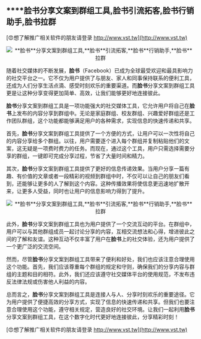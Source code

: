 ## ****脸书**分享文案到群组工具,**脸书**引流拓客,**脸书**行销助手,**脸书**拉群**

[😍想了解推广相关软件的朋友请登录 http://www.vst.tw](http://www.vst.tw)

 <center><img src="https://vst.tw/MP4/tuiguang/png/2.png" alt="**脸书**分享文案到群组工具,**脸书**引流拓客,**脸书**行销助手,**脸书**拉群"></center>

随着社交媒体的不断发展，**脸书**（Facebook）已成为全球最受欢迎和最具影响力的社交平台之一。它不仅为用户提供了与朋友、家人和同事保持联系的便利工具，还成为人们分享生活点滴、感受时刻欢乐的重要渠道。而**脸书**分享文案到群组工具更是让这种分享变得更加简单、高效，让我们能够更好地连接彼此。

**脸书**分享文案到群组工具是一项功能强大的社交媒体工具，它允许用户将自己在**脸书**上发布的内容分享到群组中。无论是家庭群组、校友群组、兴趣爱好群组还是工作团队群组，这个功能都能够满足用户的各种需求，实现信息的快速传递和共享。

首先，**脸书**分享文案到群组工具提供了一个方便的方式，让用户可以一次性将自己的内容分享给多个群组。以往，用户需要逐个进入每个群组并复制粘贴他们的文案，这无疑是一项费时费力的任务。而现在，通过这个工具，用户只需选择需要分享的群组，一键即可完成分享过程，节省了大量时间和精力。

其次，**脸书**分享文案到群组工具提供了更好的信息传递效果。当用户分享一篇有趣、有价值的文章或者一段精彩的视频到群组中时，不仅可以让自己的朋友们看到，还能够让更多的人了解到这个内容。这种传播效果将使信息更迅速地扩散开来，让更多人受益，同时也让用户的信息影响力得到了提升。

 <center><img src="https://vst.tw/MP4/tuiguang/png/0.png" alt="**脸书**分享文案到群组工具,**脸书**引流拓客,**脸书**行销助手,**脸书**拉群"></center>

此外，**脸书**分享文案到群组工具也为用户提供了一个交流互动的平台。在群组中，用户可以与其他群组成员一起讨论分享的内容，互相交流想法和心得，增进彼此之间的了解和友谊。这种互动不仅丰富了用户在**脸书**上的社交体验，还为用户提供了一个更广泛的交流空间。

然而，尽管**脸书**分享文案到群组工具带来了便利和好处，我们也应该注意合理使用这个功能。首先，我们应该尊重每个群组的规定和守则，确保我们的分享内容与群组的主题和目的相符。此外，我们还应该遵守社交媒体平台的使用规范，不发布违反法律法规或伤害他人利益的内容。

总而言之，**脸书**分享文案到群组工具是连接人与人、分享时刻欢乐的重要途径。它为用户提供了便捷高效的分享方式，实现了信息的快速传递和共享。但我们也要注意合理使用这个功能，遵守相关规定，营造良好的社交环境。让我们一起利用**脸书**分享文案到群组工具，在这个数字化时代更好地连接彼此，分享精彩时刻！

[😍想了解推广相关软件的朋友请登录 http://www.vst.tw](http://www.vst.tw)




